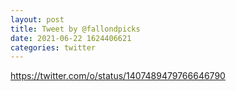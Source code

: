```yaml
--- 
layout: post 
title: Tweet by @fallondpicks 
date: 2021-06-22 1624406621 
categories: twitter 
--- 
```

https://twitter.com/o/status/1407489479766646790